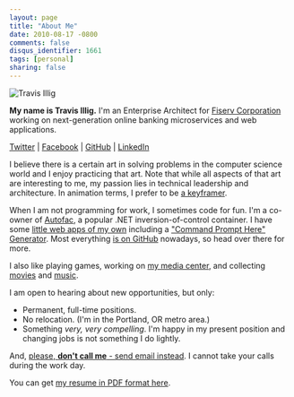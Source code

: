 ```yaml
---
layout: page
title: "About Me"
date: 2010-08-17 -0800
comments: false
disqus_identifier: 1661
tags: [personal]
sharing: false
---
```

![Travis Illig](https://lh6.googleusercontent.com/-GL0jLo6JxPg/VFhWjlgLHwI/AAAAAAAAJx0/f10TFALqGRQ/s640/Tenth%2520Doctor%2520Suit%2520-%2520Halloween%25202014%2520-%25201.jpg)

**My name is Travis Illig.** I'm an Enterprise Architect for [Fiserv Corporation](http://www.fiserv.com) working on next-generation online banking microservices and web applications.

[Twitter](https://twitter.com/tillig) | [Facebook](https://www.facebook.com/tillig) | [GitHub](https://github.com/tillig) | [LinkedIn](https://www.linkedin.com/in/tillig)

I believe there is a certain art in solving problems in the computer science world and I enjoy practicing that art. Note that while all aspects of that art are interesting to me, my passion lies in technical leadership and architecture. In animation terms, I prefer to be [a keyframer](https://en.wikipedia.org/wiki/Key_frame).

When I am not programming for work, I sometimes code for fun. I'm a co-owner of [Autofac](https://github.com/autofac/Autofac), a popular .NET inversion-of-control container. I have some [little web apps of my own](https://app.paraesthesia.com) including a ["Command Prompt Here" Generator](https://app.paraesthesia.com/CommandPromptHere/). Most everything [is on GitHub](https://github.com/tillig) nowadays, so head over there for more.

I also like playing games, working on [my media
center](https://illigmediacenter.readthedocs.io/en/latest/index.html), and collecting [movies](http://www.invelos.com/dvdcollection.aspx/tillig) and [music](https://connect.collectorz.com/users/tillig/music/view).

I am open to hearing about new opportunities, but only:

- Permanent, full-time positions.
- No relocation. (I'm in the Portland, OR metro area.)
- Something *very, very compelling*. I'm happy in my present position and changing jobs is not something I do lightly.

And, [please, **don't call me** - send email instead](/archive/2006/11/02/recruiter-pet-peeves.aspx). I cannot take your calls during the work day.

You can get [my resume in PDF format here](resume.pdf).
